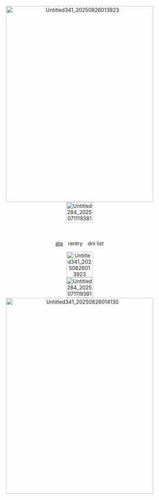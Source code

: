<div align="center"><img width="400" height="533" alt="Untitled341_20250826013923" src="https://github.com/user-attachments/assets/a979a7c9-c6c2-4bf3-832f-a249cacd7393" />
<div align="center"><img width="73" height="56" alt="Untitled284_20250711193810" src="https://github.com/user-attachments/assets/d849d742-9087-48b4-9277-c70cf699d5ea" />









　<div align="center"> [ata](https://devilishly.atabook.org/)⠀ rentry⠀ dni list
  








       
<div align="center"><img width="70" height="70" alt="Untitled341_20250826013923" src="https://github.com/user-attachments/assets/b3600527-9687-420e-bfa3-6dfefcdae9e7" />
<div align="center"><img width="73" height="56" alt="Untitled284_20250711193810" src="https://github.com/user-attachments/assets/d849d742-9087-48b4-9277-c70cf699d5ea" />
<div align="center"><img width="400" height="533" alt="Untitled341_20250826014130" src="https://github.com/user-attachments/assets/114a0ddf-22fa-43b4-aeec-af9a1b56e237" />
